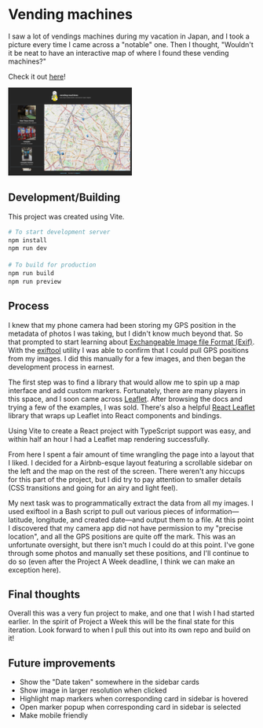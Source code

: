 # Vending machines
I saw a lot of vendings machines during my vacation in Japan, and I took a picture every time I came across a "notable" one. Then I thought, "Wouldn't it be neat to have an interactive map of where I found these vending machines?"

Check it out [here](http://vendingmachines.kevinzou.xyz)!

<img src="screenshot.png" alt="drawing" width="50%"/>

## Development/Building
This project was created using Vite.

```bash
# To start development server
npm install
npm run dev

# To build for production
npm run build
npm run preview
```

## Process
I knew that my phone camera had been storing my GPS position in the metadata of photos I was taking, but I didn't know much beyond that. So that prompted to start learning about [Exchangeable Image file Format (Exif)](https://en.wikipedia.org/wiki/Exif). With the [exiftool](https://exiftool.org) utility I was able to confirm that I could pull GPS positions from my images. I did this manually for a few images, and then began the development process in earnest.

The first step was to find a library that would allow me to spin up a map interface and add custom markers. Fortunately, there are many players in this space, and I soon came across [Leaflet](https://leafletjs.com). After browsing the docs and trying a few of the examples, I was sold. There's also a helpful [React Leaflet](https://react-leaflet.js.org) library that wraps up Leaflet into React components and bindings.

Using Vite to create a React project with TypeScript support was easy, and within half an hour I had a Leaflet map rendering successfully.

From here I spent a fair amount of time wrangling the page into a layout that I liked. I decided for a Airbnb-esque layout featuring a scrollable sidebar on the left and the map on the rest of the screen. There weren't any hiccups for this part of the project, but I did try to pay attention to smaller details (CSS transitions and going for an airy and light feel).

My next task was to programmatically extract the data from all my images. I used exiftool in a Bash script to pull out various pieces of information&mdash;latitude, longitude, and created date&mdash;and output them to a file. At this point I discovered that my camera app did not have permission to my "precise location", and all the GPS positions are quite off the mark. This was an unfortunate oversight, but there isn't much I could do at this point. I've gone through some photos and manually set these positions, and I'll continue to do so (even after the Project A Week deadline, I think we can make an exception here).

## Final thoughts
Overall this was a very fun project to make, and one that I wish I had started earlier. In the spirit of Project a Week this will be the final state for this iteration. Look forward to when I pull this out into its own repo and build on it!

## Future improvements
- Show the "Date taken" somewhere in the sidebar cards
- Show image in larger resolution when clicked
- Highlight map markers when corresponding card in sidebar is hovered
- Open marker popup when corresponding card in sidebar is selected
- Make mobile friendly
